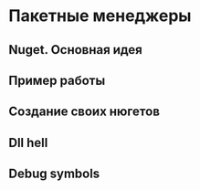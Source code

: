 # Пакетные менеджеры

## Nuget. Основная идея

## Пример работы

## Создание своих нюгетов

## Dll hell

## Debug symbols
